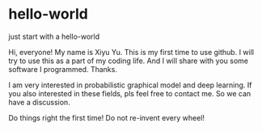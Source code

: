 hello-world
===========

just start with a hello-world

Hi, everyone!
My name is Xiyu Yu. This is my first time to use github. I will try to use this as a part of my coding life. And I will share with you some software I programmed. Thanks.

I am very interested in probabilistic graphical model and deep learning. If you also interested in these fields, pls feel free to contact me. So we can have a discussion.

Do things right the first time!
Do not re-invent every wheel!
